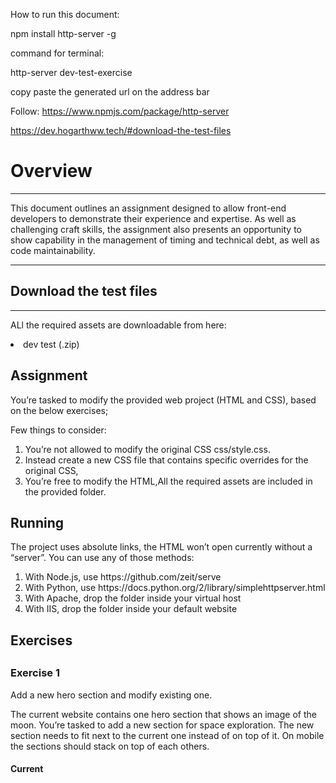 <p>How to run this document:</p>
<p> npm install http-server -g</p>
<p>command for terminal:</p>
<p>http-server dev-test-exercise</p>
<p>copy paste the generated url on the address bar</p>
<p>Follow: <a href='https://www.npmjs.com/package/http-server'>https://www.npmjs.com/package/http-server</p>
<p><a href="https://dev.hogarthww.tech/#download-the-test-files">https://dev.hogarthww.tech/#download-the-test-files</a></p>
<h1>Overview</h1>
<hr>
<p>
  This document outlines an assignment designed to allow front-end developers to demonstrate their experience and expertise. As well as challenging craft skills, the assignment also presents an opportunity to show capability in the management of timing and technical debt, as well as code maintainability.
</p>
<hr/>
<h2>Download the test files</h2>
<hr>
<p>
  ALl the required assets are downloadable from here:
</p>
<li>
  dev test (.zip)
</li>


<h2>Assignment</h2>
<p>
  You’re tasked to modify the provided web project (HTML and CSS), based on the below exercises;
</p>

<p>Few things to consider:</p>

<ol>
  <li>
    You’re not allowed to modify the original CSS css/style.css.
  </li>
  <li>
    Instead create a new CSS file that contains specific overrides for the original CSS,
  </li>
  <li>
    You’re free to modify the HTML,All the required assets are included in the provided folder.
  </li>
</ol>
<h2>Running</h2>
<p>
  The project uses absolute links, the HTML won’t open currently without a “server”. You can use any of those methods:
</p>
<ol>
  <li>
    With Node.js, use https://github.com/zeit/serve
  </li>
  <li>
    With Python, use https://docs.python.org/2/library/simplehttpserver.html
  </li>
  <li>
    With Apache, drop the folder inside your virtual host
  </li>
  <li>
    With IIS, drop the folder inside your default website
  </li>
</ol>
<h2>Exercises<h2>
<h3>Exercise 1</h3>
<p>
  Add a new hero section and modify existing one.
</p>
<p>
  The current website contains one hero section that shows an image of the moon. You’re tasked to add a new section for space exploration. The new section needs to fit next to the current one instead of on top of it. On mobile the sections should stack on top of each others.
</p>
<h4>Current</h4>
<img src="">
